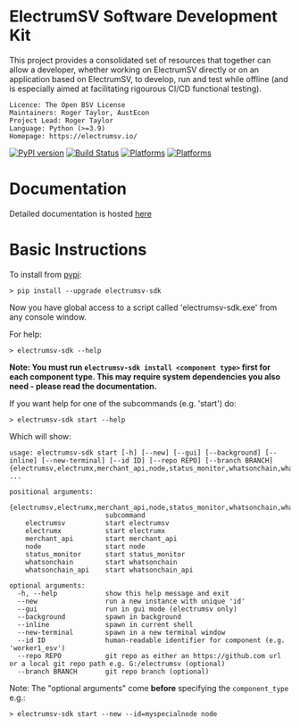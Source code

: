 ElectrumSV Software Development Kit
===================================

This project provides a consolidated set of resources that together can allow a developer, whether
working on ElectrumSV directly or on an application based on ElectrumSV, to develop, run and test
while offline (and is especially aimed at facilitating rigourous CI/CD functional testing).

    Licence: The Open BSV License
    Maintainers: Roger Taylor, AustEcon
    Project Lead: Roger Taylor
    Language: Python (>=3.9)
    Homepage: https://electrumsv.io/

[![PyPI version](https://badge.fury.io/py/electrumsv-sdk.svg)](https://badge.fury.io/py/electrumsv-sdk)
[![Build Status](https://dev.azure.com/electrumsv/ElectrumSV/_apis/build/status/electrumsv.electrumsv-sdk?branchName=master)](https://dev.azure.com/electrumsv/ElectrumSV/_apis/build/status/electrumsv.electrumsv-sdk?branchName=master)
[![Platforms](https://img.shields.io/badge/platforms-linux%20%7C%20windows%20%7C%20macos-blue)](https://img.shields.io/badge/platforms-linux%20%7C%20windows%20%7C%20macos-blue)
[![Platforms](https://img.shields.io/pypi/pyversions/electrumsv-sdk.svg?style=flat-square)](https://pypi.org/project/electrumsv-sdk)

Documentation
================
Detailed documentation is hosted [here](https://electrumsv-sdk.readthedocs.io/en/latest/)

Basic Instructions
===================
To install from [pypi](https://pypi.org/project/electrumsv-sdk/):

    > pip install --upgrade electrumsv-sdk

Now you have global access to a script called 'electrumsv-sdk.exe' from
any console window.

For help:

    > electrumsv-sdk --help

**Note: You must run ``electrumsv-sdk install <component type>`` 
first for each component type. This may require system dependencies
you also need - please read the documentation.**

If you want help for one of the subcommands (e.g. 'start') do:

    > electrumsv-sdk start --help

Which will show:

    usage: electrumsv-sdk start [-h] [--new] [--gui] [--background] [--inline] [--new-terminal] [--id ID] [--repo REPO] [--branch BRANCH] {electrumsv,electrumx,merchant_api,node,status_monitor,whatsonchain,whatsonchain_api} ...

    positional arguments:
      {electrumsv,electrumx,merchant_api,node,status_monitor,whatsonchain,whatsonchain_api}
                            subcommand
        electrumsv          start electrumsv
        electrumx           start electrumx
        merchant_api        start merchant_api
        node                start node
        status_monitor      start status_monitor
        whatsonchain        start whatsonchain
        whatsonchain_api    start whatsonchain_api

    optional arguments:
      -h, --help            show this help message and exit
      --new                 run a new instance with unique 'id'
      --gui                 run in gui mode (electrumsv only)
      --background          spawn in background
      --inline              spawn in current shell
      --new-terminal        spawn in a new terminal window
      --id ID               human-readable identifier for component (e.g. 'worker1_esv')
      --repo REPO           git repo as either an https://github.com url or a local git repo path e.g. G:/electrumsv (optional)
      --branch BRANCH       git repo branch (optional)

Note: The "optional arguments" come **before** specifying the ``component_type`` e.g.:

    > electrumsv-sdk start --new --id=myspecialnode node


